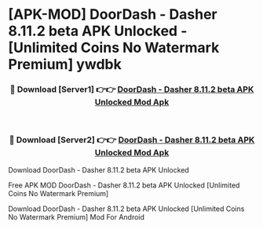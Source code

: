 # [APK-MOD] DoorDash - Dasher 8.11.2 beta APK Unlocked - [Unlimited Coins No Watermark Premium] ywdbk



<div align="center">
<h3>🔴 Download [Server1] 👉👉 <a href="https://momento.my/?title=DoorDash_-_Dasher_8.11.2_beta_APK_Unlocked">DoorDash - Dasher 8.11.2 beta APK Unlocked Mod Apk</a></h3><br>

<h3>🔴 Download [Server2] 👉👉 <a href="https://momento.my/?title=DoorDash_-_Dasher_8.11.2_beta_APK_Unlocked">DoorDash - Dasher 8.11.2 beta APK Unlocked Mod Apk</a></h3>
</div>



Download DoorDash - Dasher 8.11.2 beta APK Unlocked 

Free APK MOD DoorDash - Dasher 8.11.2 beta APK Unlocked [Unlimited Coins No Watermark Premium]

Download DoorDash - Dasher 8.11.2 beta APK Unlocked [Unlimited Coins No Watermark Premium] Mod For Android
